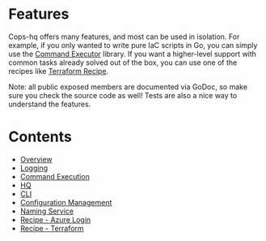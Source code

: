 # Features

Cops-hq offers many features, and most can be used in isolation. For example, if you only wanted to write pure IaC scripts in Go, 
you can simply use the [Command Executor](02-command-execution.md) library. If you want a higher-level support with common tasks
already solved out of the box, you can use one of the recipes like [Terraform Recipe](08-terraform.md).

Note: all public exposed members are documented via GoDoc, so make sure you check the source code as well! Tests are also a nice
way to understand the features. 

# Contents

- [Overview](00-overview.md)
- [Logging](01-logging.md)
- [Command Execution](02-command-execution.md)
- [HQ](03-hq.md)
- [CLI](04-cli.md)
- [Configuration Management](05-configuration.md)
- [Naming Service](06-naming.md)
- [Recipe - Azure Login](07-azure-login.md)
- [Recipe - Terraform](08-terraform.md)